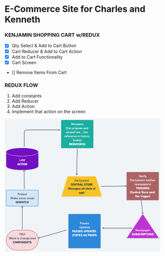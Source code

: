 # E-Commerce Site for Charles and Kenneth

### KENJAMIN SHOPPING CART w/REDUX

- [x] Qty Select & Add to Cart Button
- [x] Cart Reducer & Add to Cart Action
- [x] Add to Cart Functionality
- [x] Cart Screen
- [] Remove Items From Cart

### REDUX FLOW

1. Add constants
2. Add Reducer
3. Add Action
4. Implement that action on the screen

![REDUX FLOW](./REDUX.png)
